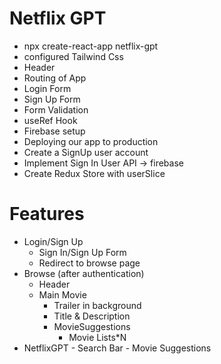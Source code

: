 # Netflix GPT
 - npx create-react-app netflix-gpt
 - configured Tailwind Css
 - Header
 - Routing of App
 - Login Form
 - Sign Up Form
 - Form Validation
 - useRef Hook
 - Firebase setup
 - Deploying our app to production
 - Create a SignUp user account
 - Implement Sign In User API -> firebase 
 - Create Redux Store with userSlice
  
 # Features
 - Login/Sign Up
    - Sign In/Sign Up Form
    - Redirect to browse page
 - Browse (after authentication)
    - Header
    - Main Movie
        - Trailer in background
        - Title & Description
        - MovieSuggestions
            - Movie Lists*N
- NetflixGPT
        - Search Bar
        - Movie Suggestions        
